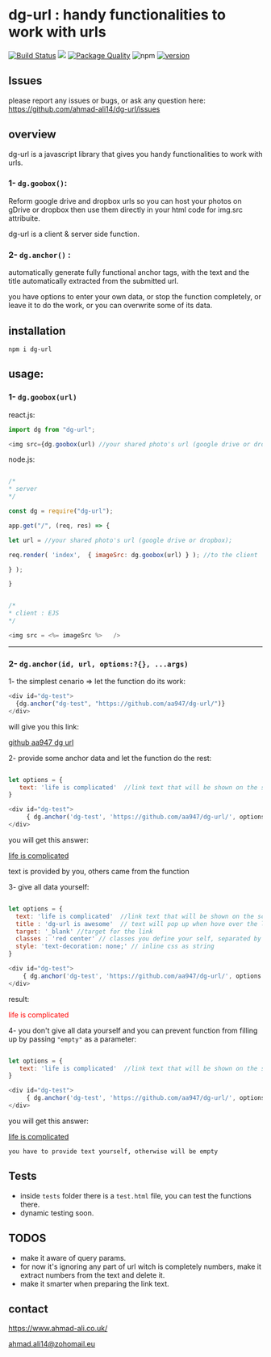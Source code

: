 # dg-url : handy functionalities to work with urls

[![Build Status](https://travis-ci.org/aa947/dg-url.svg?branch=master)](https://travis-ci.org/aa947/dg-url) ![](https://david-dm.org/aa947/dg-url.svg)
[![Package Quality](https://npm.packagequality.com/shield/dg-url.svg)](https://packagequality.com/#?package=dg-url)
![npm](https://img.shields.io/npm/dt/dg-url)
[![version](https://img.shields.io/badge/version-1.2.1-blue)](#)

## Issues

please report any issues or bugs, or ask any question here: <https://github.com/ahmad-ali14/dg-url/issues>


## overview

dg-url is a javascript library that gives you handy functionalities to work with urls.

### 1- `dg.goobox()`:

Reform google drive and dropbox urls so you can host your photos on gDrive or dropbox then use them directly in your html code for img.src attribuite.

dg-url is a client & server side function.

### 2- `dg.anchor()` :

automatically generate fully functional anchor tags, with the text and the title automatically extracted from the submitted url.

you have options to enter your own data, or stop the function completely, or leave it to do the work, or you can overwrite some of its data.

## installation

`npm i dg-url`

## usage:

### 1- `dg.goobox(url)`

react.js:

```javascript
import dg from "dg-url";

<img src={dg.goobox(url) //your shared photo's url (google drive or dropbox); } />;
```

node.js:

```javascript

/*
* server
*/

const dg = require("dg-url");

app.get("/", (req, res) => {

let url = //your shared photo's url (google drive or dropbox);

req.render( 'index',  { imageSrc: dg.goobox(url) } ); //to the client

} );

}


/*
* client : EJS
*/

<img src = <%= imageSrc %>   />


```

<hr />

### 2- `dg.anchor(id, url, options:?{}, ...args)`

1- the simplest cenario => let the function do its work:

```javascript
<div id="dg-test">
  {dg.anchor("dg-test", "https://github.com/aa947/dg-url/")}
</div>
```

will give you this link:  
  
 <a href="https://github.com/aa947/dg-url" title="github  github aa947 dg url ">github aa947 dg url </a>

2- provide some anchor data and let the function do the rest:

```javascript

let options = {
   text: 'life is complicated'  //link text that will be shown on the screen
}

<div id="dg-test">
     { dg.anchor('dg-test', 'https://github.com/aa947/dg-url/', options ) }
</div>

```

you will get this answer:  
  
 <a href="https://github.com/aa947/dg-url" title="github  github aa947 dg url ">life is complicated </a>

text is provided by you, others came from the function
  
  
 3- give all data yourself:

```javascript

let options = {
  text: 'life is complicated'  //link text that will be shown on the screen
  title : 'dg-url is awesome'  // text will pop up when hove over the link
  target: '_blank' //target for the link
  classes : 'red center' // classes you define your self, separated by space
  style: 'text-decoration: none;' // inline css as string
}

<div id="dg-test">
    { dg.anchor('dg-test', 'https://github.com/aa947/dg-url/', options ) }
</div>

```

result:

<a href="https://github.com/aa947/dg-url" class="red" title="dg-url is awesome" target="_blank" style="text-decoration:none; color:red;" >life is complicated </a>

4- you don't give all data yourself and you can prevent function from filling up by passing `"empty"` as a parameter:

```javascript

let options = {
   text: 'life is complicated'  //link text that will be shown on the screen
}

<div id="dg-test">
     { dg.anchor('dg-test', 'https://github.com/aa947/dg-url/', options, empty ) }
</div>

```

you will get this answer:  
  
<a href="https://github.com/aa947/dg-url" >life is complicated </a>

`you have to provide text yourself, otherwise will be empty`

## Tests

- inside `tests` folder there is a `test.html` file, you can test the functions there.
- dynamic testing soon.

## TODOS

- make it aware of query params.
- for now it's ignoring any part of url witch is completely numbers, make it extract numbers from the text and delete it.
- make it smarter when preparing the link text.

## contact

https://www.ahmad-ali.co.uk/

ahmad.ali14@zohomail.eu
